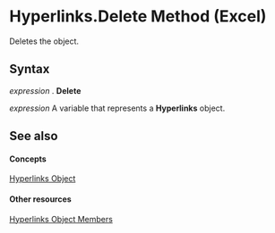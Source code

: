 
# Hyperlinks.Delete Method (Excel)

Deletes the object.


## Syntax

 _expression_ . **Delete**

 _expression_ A variable that represents a **Hyperlinks** object.


## See also


#### Concepts


[Hyperlinks Object](de28e0af-7a4c-56c3-5fe5-ac47d1654628.md)
#### Other resources


[Hyperlinks Object Members](ab074196-6a61-66da-4cc1-839d690fef99.md)
